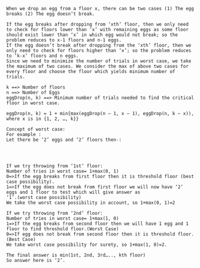     When we drop an egg from a floor x, there can be two cases (1) The egg breaks (2) The egg doesn’t break.
    
    If the egg breaks after dropping from ‘xth’ floor, then we only need to check for floors lower than ‘x’ with remaining eggs as some floor should exist lower than ‘x’ in which egg would not break; so the problem reduces to x-1 floors and n-1 eggs.
    If the egg doesn’t break after dropping from the ‘xth’ floor, then we only need to check for floors higher than ‘x’; so the problem reduces to ‘k-x’ floors and n eggs.
    Since we need to minimize the number of trials in worst case, we take the maximum of two cases. We consider the max of above two cases for every floor and choose the floor which yields minimum number of trials.
    
    k ==> Number of floors
    n ==> Number of Eggs
    eggDrop(n, k) ==> Minimum number of trials needed to find the critical
    floor in worst case.
    
    eggDrop(n, k) = 1 + min{max(eggDrop(n – 1, x – 1), eggDrop(n, k – x)), where x is in {1, 2, …, k}}
    
    Concept of worst case: 
    For example :
    Let there be ‘2’ eggs and ‘2’ floors then-:
    
    
    
    
    If we try throwing from ‘1st’ floor:
    Number of tries in worst case= 1+max(0, 1)
    0=>If the egg breaks from first floor then it is threshold floor (best case possibility).
    1=>If the egg does not break from first floor we will now have ‘2’ eggs and 1 floor to test which will give answer as
    ‘1’.(worst case possibility)
    We take the worst case possibility in account, so 1+max(0, 1)=2
    
    If we try throwing from ‘2nd’ floor:
    Number of tries in worst case= 1+max(1, 0)
    1=>If the egg breaks from second floor then we will have 1 egg and 1 floor to find threshold floor.(Worst Case)
    0=>If egg does not break from second floor then it is threshold floor.(Best Case)
    We take worst case possibility for surety, so 1+max(1, 0)=2.
    
    The final answer is min(1st, 2nd, 3rd….., kth floor)
    So answer here is ‘2’.